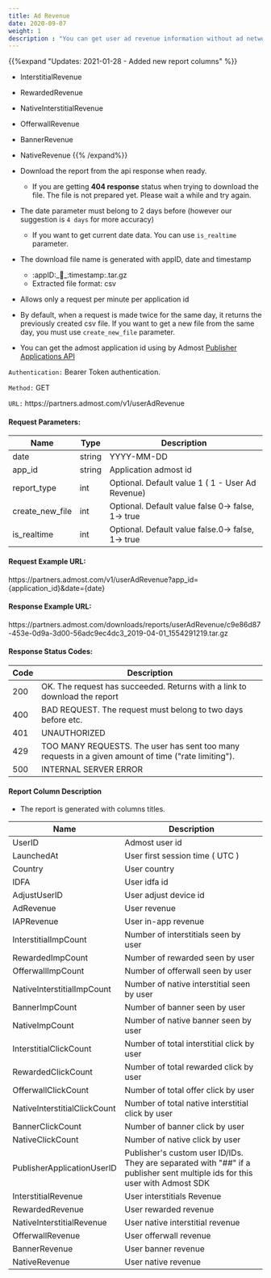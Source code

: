 ```yaml
---
title: Ad Revenue
date: 2020-09-07
weight: 1
description : "You can get user ad revenue information without ad network"
---
```


{{%expand "Updates: 2021-01-28 - Added new report columns" %}}
- InterstitialRevenue
- RewardedRevenue	
- NativeInterstitialRevenue
- OfferwallRevenue	
- BannerRevenue	
- NativeRevenue
{{% /expand%}}

- Download the report from the api response when ready.  
  
    - If you are getting **404 response** status when trying to download the file. The file is not prepared yet. Please wait a while and try again.

- The date parameter must belong to 2 days before (however our suggestion is `4 days` for more accuracy)
  - If you want to get current date data. You can use `is_realtime` parameter.

- The download file name is generated with appID, date and timestamp
    - :appID:\_:date:\_:timestamp:.tar.gz
    - Extracted file format: csv

- Allows only a request per minute per application id

- By default, when a request is made twice for the same day, it returns the previously created csv file. If you want to get a new file from the same day, you must use `create_new_file` parameter.

- You can get the admost application id using by Admost [Publisher Applications API](https://admost.github.io/amrapi/publisher-app-api/)



`Authentication:` Bearer Token authentication.

`Method:` GET

`URL:` https:\//partners.admost.com/v1/userAdRevenue

#### Request Parameters:

| Name            | Type   | Description                                       |
| --------------- | ------ | ------------------------------------------------- |
| date            | string | YYYY-MM-DD                                        |
| app_id          | string | Application admost id                             |
| report_type     | int    | Optional. Default value 1 ( 1 -  User Ad Revenue) |
| create_new_file | int    | Optional. Default value false 0-> false, 1-> true |
| is_realtime     | int    | Optional. Default value false.0-> false, 1-> true |


#### Request Example URL:

https:\//partners.admost.com/v1/userAdRevenue?app_id={application_id}&date={date}

#### Response Example URL:

https:\//partners.admost.com/downloads/reports/userAdRevenue/c9e86d87-453e-0d9a-3d00-56adc9ec4dc3_2019-04-01_1554291219.tar.gz

#### Response Status Codes:

| Code | Description                                                                                         |
| ---- | --------------------------------------------------------------------------------------------------- |
| 200  | OK. The request has succeeded. Returns with a link to download the report                           |
| 400  | BAD REQUEST. The request must belong to two days before etc.                                        |
| 401  | UNAUTHORIZED                                                                                        |
| 429  | TOO MANY REQUESTS. The user has sent too many requests in a given amount of time ("rate limiting"). |
| 500  | INTERNAL SERVER ERROR                                                                               |

#### Report Column Description

- The report is generated with columns titles.

| Name                         | Description                                                                                                                 |
| ---------------------------- | --------------------------------------------------------------------------------------------------------------------------- |
| UserID                       | Admost user id                                                                                                              |
| LaunchedAt                   | User first session time ( UTC )                                                                                             |
| Country                      | User country                                                                                                                |
| IDFA                         | User idfa id                                                                                                                |
| AdjustUserID                 | User adjust device id                                                                                                       |
| AdRevenue                    | User revenue                                                                                                                |
| IAPRevenue                   | User in-app revenue                                                                                                         |
| InterstitialImpCount         | Number of interstitials seen by user                                                                                        |
| RewardedImpCount             | Number of rewarded seen by user                                                                                             |
| OfferwallImpCount            | Number of offerwall seen by user                                                                                            |
| NativeInterstitialImpCount   | Number of native interstitial seen by user                                                                                  |
| BannerImpCount               | Number of banner seen by user                                                                                               |
| NativeImpCount               | Number of native banner seen by user                                                                                        |
| InterstitialClickCount       | Number of total interstitial click by user                                                                                  |
| RewardedClickCount           | Number of total rewarded click by user                                                                                      |
| OfferwallClickCount          | Number of total offer click by user                                                                                         |
| NativeInterstitialClickCount | Number of total native interstitial click by user                                                                           |
| BannerClickCount             | Number of banner click by user                                                                                              |
| NativeClickCount             | Number of native click by user                                                                                              |
| PublisherApplicationUserID   | Publisher's custom user ID/IDs. They are separated with "##" if a publisher sent multiple ids for this user with Admost SDK |
| InterstitialRevenue          | User interstitials Revenue                                                                                                  |
| RewardedRevenue              | User rewarded revenue                                                                                                       |
| NativeInterstitialRevenue    | User native interstitial revenue                                                                                            |
| OfferwallRevenue             | User offerwall revenue                                                                                                      |
| BannerRevenue                | User banner revenue                                                                                                         |
| NativeRevenue                | User native revenue                                                                                                         |

